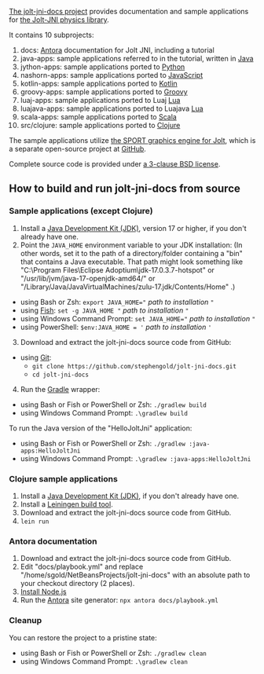 [The jolt-jni-docs project][project] provides
documentation and sample applications
for [the Jolt-JNI physics library][joltjni].

It contains 10 subprojects:

1. docs: [Antora] documentation for Jolt JNI, including a tutorial
2. java-apps: sample applications referred to in the tutorial, written in [Java]
3. jython-apps: sample applications ported to [Python]
4. nashorn-apps: sample applications ported to [JavaScript]
5. kotlin-apps: sample applications ported to [Kotlin]
6. groovy-apps: sample applications ported to [Groovy]
7. luaj-apps: sample applications ported to Luaj [Lua]
8. luajava-apps: sample applications ported to Luajava [Lua]
9. scala-apps: sample applications ported to [Scala]
10. src/clojure: sample applications ported to [Clojure]

The sample applications utilize [the SPORT graphics engine for Jolt][sportjolt],
which is a separate open-source project at [GitHub].

Complete source code is provided under
[a 3-clause BSD license][license].


## How to build and run jolt-jni-docs from source

### Sample applications (except Clojure)

1. Install a [Java Development Kit (JDK)][adoptium],
   version 17 or higher,
   if you don't already have one.
2. Point the `JAVA_HOME` environment variable to your JDK installation:
   (In other words, set it to the path of a directory/folder
   containing a "bin" that contains a Java executable.
   That path might look something like
   "C:\Program Files\Eclipse Adoptium\jdk-17.0.3.7-hotspot"
   or "/usr/lib/jvm/java-17-openjdk-amd64/" or
   "/Library/Java/JavaVirtualMachines/zulu-17.jdk/Contents/Home" .)
  + using Bash or Zsh: `export JAVA_HOME="` *path to installation* `"`
  + using [Fish]: `set -g JAVA_HOME "` *path to installation* `"`
  + using Windows Command Prompt: `set JAVA_HOME="` *path to installation* `"`
  + using PowerShell: `$env:JAVA_HOME = '` *path to installation* `'`
3. Download and extract the jolt-jni-docs source code from GitHub:
  + using [Git]:
    + `git clone https://github.com/stephengold/jolt-jni-docs.git`
    + `cd jolt-jni-docs`
4. Run the [Gradle] wrapper:
  + using Bash or Fish or PowerShell or Zsh: `./gradlew build`
  + using Windows Command Prompt: `.\gradlew build`

To run the Java version of the "HelloJoltJni" application:
  + using Bash or Fish or PowerShell or Zsh: `./gradlew :java-apps:HelloJoltJni`
  + using Windows Command Prompt: `.\gradlew :java-apps:HelloJoltJni`

### Clojure sample applications

1. Install a [Java Development Kit (JDK)][adoptium],
   if you don't already have one.
2. Install a [Leiningen build tool][leiningen].
3. Download and extract the jolt-jni-docs source code from GitHub.
4. `lein run`

### Antora documentation

1. Download and extract the jolt-jni-docs source code from GitHub.
2. Edit "docs/playbook.yml" and replace "/home/sgold/NetBeansProjects/jolt-jni-docs"
  with an absolute path to your checkout directory (2 places).
3. [Install Node.js](https://docs.antora.org/antora/latest/install-and-run-quickstart/#install-nodejs)
4. Run the [Antora] site generator: `npx antora docs/playbook.yml`

### Cleanup

You can restore the project to a pristine state:
+ using Bash or Fish or PowerShell or Zsh: `./gradlew clean`
+ using Windows Command Prompt: `.\gradlew clean`


[adoptium]: https://adoptium.net/releases.html "Adoptium"
[antora]: https://antora.org/ "Antora site generator"
[clojure]: https://clojure.org/ "Clojure programming language"
[fish]: https://fishshell.com/ "Fish command-line shell"
[git]: https://git-scm.com "Git version-control system"
[github]: https://en.wikipedia.org/wiki/GitHub "GitHub"
[gradle]: https://gradle.org "Gradle build tool"
[groovy]: https://en.wikipedia.org/wiki/Apache_Groovy "Groovy programming language"
[java]: https://en.wikipedia.org/wiki/Java_(programming_language) "Java programming language"
[javaScript]: https://en.wikipedia.org/wiki/JavaScript "JavaScript programming language"
[joltjni]: https://stephengold.github.io/jolt-jni-docs "Jolt-JNI project"
[kotlin]: https://en.wikipedia.org/wiki/Kotlin_(programming_language) "Kotlin programming language"
[leiningen]: https://codeberg.org/leiningen/leiningen/src/branch/stable/README.md "Leiningen build tool"
[license]: https://github.com/stephengold/jolt-jni-docs/blob/master/LICENSE "jolt-jni-docs license"
[lua]: https://en.wikipedia.org/wiki/Lua "Lua programming language"
[project]: https://github.com/stephengold/jolt-jni-docs "jolt-jni-docs project"
[python]: https://en.wikipedia.org/wiki/Python_(programming_language) "Python programming language"
[scala]: https://en.wikipedia.org/wiki/Scala_(programming_language) "Scala programming language"
[sportjolt]: https://github.com/stephengold/sport-jolt "Sport graphics engine for Jolt"
